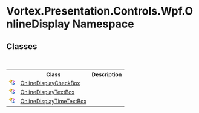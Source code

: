 # Vortex.Presentation.Controls.Wpf.OnlineDisplay Namespace

## Classes
&nbsp;<table><tr><th></th><th>Class</th><th>Description</th></tr><tr><td>![Public class](media/pubclass.gif "Public class")</td><td><a href="T_Vortex_Presentation_Controls_Wpf_OnlineDisplay_OnlineDisplayCheckBox.md">OnlineDisplayCheckBox</a></td><td /></tr><tr><td>![Public class](media/pubclass.gif "Public class")</td><td><a href="T_Vortex_Presentation_Controls_Wpf_OnlineDisplay_OnlineDisplayTextBox.md">OnlineDisplayTextBox</a></td><td /></tr><tr><td>![Public class](media/pubclass.gif "Public class")</td><td><a href="T_Vortex_Presentation_Controls_Wpf_OnlineDisplay_OnlineDisplayTimeTextBox.md">OnlineDisplayTimeTextBox</a></td><td /></tr></table>&nbsp;
